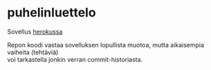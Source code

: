 # puhelinluettelo
Sovellus [herokussa](https://fullstack2021-puhelinluettelo.herokuapp.com/)  

Repon koodi vastaa sovelluksen lopullista muotoa, mutta aikaisempia vaiheita (tehtäviä)<br>voi tarkastella jonkin verran commit-historiasta.
